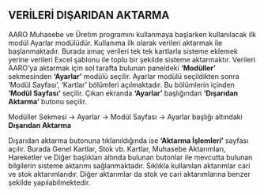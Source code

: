 ## VERİLERİ DIŞARIDAN AKTARMA

AARO Muhasebe ve Üretim programını kullanmaya başlarken kullanılacak ilk modül Ayarlar modülüdür. Kullanıma ilk olarak verileri aktarmak ile başlanmaktadır. Burada amaç verileri tek tek kartlarla sisteme eklemek yerine verileri Excel şablonu ile toplu bir şekilde sisteme aktarmaktır. Verileri AARO’ya aktarmak için sol tarafta bulunan paneldeki **‘Modüller’** sekmesinden **‘Ayarlar’** modülü seçilir. Ayarlar modülü seçildikten sonra ‘Modül Sayfası’, ‘Kartlar’ bölümleri açılmaktadır. Bu bölümlerin içinden **‘Modül Sayfası’** seçilir. Çıkan ekranda **‘Ayarlar’** başlığından **‘Dışarıdan Aktarma’** butonu seçilir. 

Modüller Sekmesi -> Ayarlar  -> Modül Sayfası -> Ayarlar başlığı altındaki **Dışarıdan Aktarma** 

Dışarıdan aktarma butonuna tıklanıldığında ise **‘Aktarma İşlemleri’** sayfası açılır. Burada Genel Kartlar, Stok vb. Kartlar, Muhasebe Aktarımları, Hareketler ve Diğer başlıkları altında bulunan butonlar ile mevcutta bulunan bilgilerin sisteme aktarımı sağlanmaktadır. Sıklıkla kullanılan aktarımlar cari ve stok aktarımlarıdır. Diğer aktarımlar da stok ve cari aktarımlarına benzer şekilde yapılabilmektedir. 
